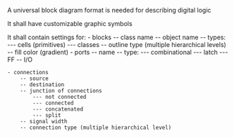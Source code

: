 A universal block diagram format is needed for describing digital logic

It shall have customizable graphic symbols

It shall contain settings for:
    - blocks
        -- class name
        -- object name
        -- types:
            --- cells (primitives)
            --- classes
        -- outline type (multiple hierarchical levels)
        -- fill color (gradient)
    - ports
        -- name
        -- type:
            --- combinational
            --- latch
            --- FF
        -- I/O

    - connections
        -- source
        -- destination
        -- junction of connections
            --- not connected
            --- connected
            --- concatenated
            --- split
        -- signal width
        -- connection type (multiple hierarchical level)
